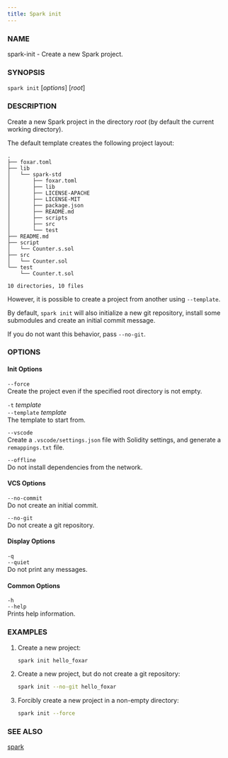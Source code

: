 ```yaml
---
title: Spark init
---
```


### NAME

spark-init - Create a new Spark project.

### SYNOPSIS

`spark init` [*options*] [*root*]

### DESCRIPTION

Create a new Spark project in the directory _root_ (by default the current working directory).

The default template creates the following project layout:

```ignore
.
├── foxar.toml
├── lib
│   └── spark-std
│       ├── foxar.toml
│       ├── lib
│       ├── LICENSE-APACHE
│       ├── LICENSE-MIT
│       ├── package.json
│       ├── README.md
│       ├── scripts
│       ├── src
│       └── test
├── README.md
├── script
│   └── Counter.s.sol
├── src
│   └── Counter.sol
└── test
    └── Counter.t.sol

10 directories, 10 files
```

However, it is possible to create a project from another using `--template`.

By default, `spark init` will also initialize a new git repository, install some submodules and create an initial commit message.

If you do not want this behavior, pass `--no-git`.

### OPTIONS

#### Init Options

`--force`  
Create the project even if the specified root directory is not empty.

`-t` _template_  
`--template` _template_  
The template to start from.

`--vscode`  
Create a `.vscode/settings.json` file with Solidity settings, and generate a `remappings.txt` file.

`--offline`  
Do not install dependencies from the network.

#### VCS Options

`--no-commit`  
Do not create an initial commit.

`--no-git`  
Do not create a git repository.

#### Display Options

`-q`  
`--quiet`  
Do not print any messages.

#### Common Options

`-h`  
`--help`  
Prints help information.

### EXAMPLES

1. Create a new project:

   ```sh
   spark init hello_foxar
   ```

2. Create a new project, but do not create a git repository:

   ```sh
   spark init --no-git hello_foxar
   ```

3. Forcibly create a new project in a non-empty directory:
   ```sh
   spark init --force
   ```

### SEE ALSO

[spark](./spark.md)
